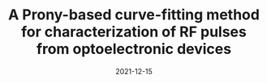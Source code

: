 ---
title: "A Prony-based curve-fitting method for characterization of RF pulses from optoelectronic devices"
collection: publications
permalink: /publication/2021-12-15-PCSS_3
date: 2021-12-15
venue: 'IEEE Signal Processing Letters'
paperurl: 'https://doi.org/10.1109/LSP.2021.3135795'
citation: 'Mukherjee, S. Dowling, K.M., Dong. Y, Li, K. Conway, A., Rakheja, S., and Voss, L., “A Prony-based curve-fitting method for characterization of RF pulses from optoelectronic devices,” IEEE Signal Processing Letters, vol. 29, pp. 364-368, 2021.'
link: 'https://doi.org/10.1109/LSP.2021.3135795'

---